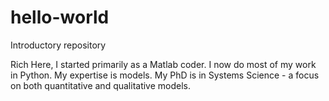 # hello-world
Introductory repository

Rich Here,
I started primarily as a Matlab coder.  I now do most of my work in Python. My expertise is models.  My PhD is in Systems Science - a focus on both quantitative and qualitative models.
